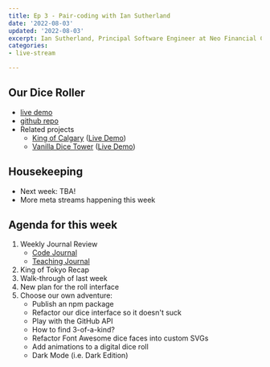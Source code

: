 ```yaml
---
title: Ep 3 - Pair-coding with Ian Sutherland
date: '2022-08-03'
updated: '2022-08-03'
excerpt: Ian Sutherland, Principal Software Engineer at Neo Financial Canada, will be joining Tony for an afternoon of laid back pair-coding.
categories: 
- live-stream

---
```


## Our Dice Roller
- [live demo](https://acidtone.github.io/dice-roller-vanilla/)
- [github repo](https://github.com/acidtone/dice-roller-vanilla)
- Related projects
    - [King of Calgary](https://github.com/acidtone/king-of-calgary) ([Live Demo](https://acidtone.github.io/king-of-calgary/))
    - [Vanilla Dice Tower](https://github.com/acidtone/dice-roller-vanilla/) ([Live Demo](https://acidtone.github.io/dice-tower-vanilla))

## Housekeeping
- Next week: TBA!
- More meta streams happening this week

## Agenda for this week
1. Weekly Journal Review
    - [Code Journal](https://acidtone.github.io/code-journal/)
    - [Teaching Journal](https://acidtone.github.io/teaching-journal/)
2. King of Tokyo Recap
3. Walk-through of last week
4. New plan for the roll interface
5. Choose our own adventure:
    - Publish an npm package
    - Refactor our dice interface so it doesn't suck
    - Play with the GitHub API
    - How to find 3-of-a-kind?
    - Refactor Font Awesome dice faces into custom SVGs
    - Add animations to a digital dice roll
    - Dark Mode (i.e. Dark Edition)